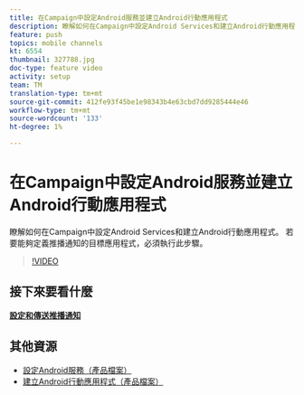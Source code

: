 ```yaml
---
title: 在Campaign中設定Android服務並建立Android行動應用程式
description: 瞭解如何在Campaign中設定Android Services和建立Android行動應用程式。 我們必須將Neotrip應用程式定義為推播通知的目標。
feature: push
topics: mobile channels
kt: 6554
thumbnail: 327788.jpg
doc-type: feature video
activity: setup
team: TM
translation-type: tm+mt
source-git-commit: 412fe93f45be1e98343b4e63cbd7dd9285444e46
workflow-type: tm+mt
source-wordcount: '133'
ht-degree: 1%

---
```



# 在Campaign中設定Android服務並建立Android行動應用程式

瞭解如何在Campaign中設定Android Services和建立Android行動應用程式。 若要能夠定義推播通知的目標應用程式，必須執行此步驟。

>[!VIDEO](https://video.tv.adobe.com/v/327788?quality=12)

## 接下來要看什麼

**[設定和傳送推播通知](/help/tutorial-getting-started-with-push-notifications-for-android/configuring-and-sending-push-notifications.md)**

## 其他資源

* [設定Android服務（產品檔案）](https://experienceleague.adobe.com/docs/campaign-classic/using/sending-messages/sending-push-notifications/configure-the-mobile-app/configuring-the-mobile-application-android.html#configuring-android-service)
* [建立Android行動應用程式（產品檔案）](https://experienceleague.adobe.com/docs/campaign-classic/using/sending-messages/sending-push-notifications/configure-the-mobile-app/configuring-the-mobile-application-android.html#creating-android-app)
